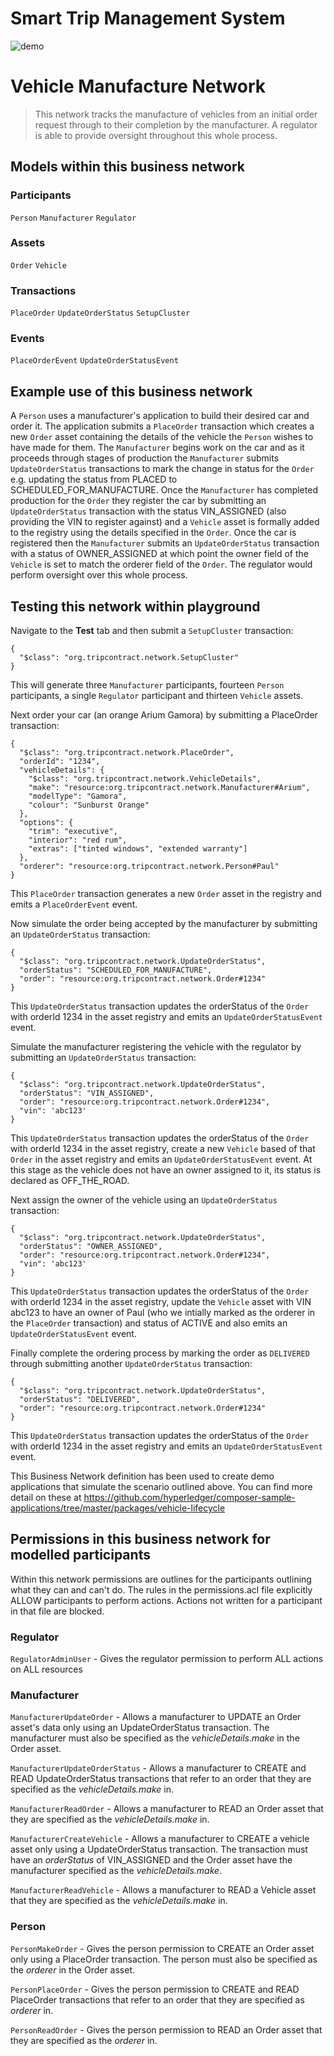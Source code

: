 # Smart Trip Management System

![demo](https://https://github.com/cuongquay/smartrip-management-system/blob/master/trip-operator.png "TripContract Operator")

# Vehicle Manufacture Network

> This network tracks the manufacture of vehicles from an initial order request through to their completion by the manufacturer. A regulator is able to provide oversight throughout this whole process. 

## Models within this business network

### Participants
`Person` `Manufacturer` `Regulator`

### Assets

`Order` `Vehicle`

### Transactions

`PlaceOrder` `UpdateOrderStatus` `SetupCluster`

### Events

`PlaceOrderEvent` `UpdateOrderStatusEvent`

## Example use of this business network
A `Person` uses a manufacturer's application to build their desired car and order it. The application submits a `PlaceOrder` transaction which creates a new `Order` asset containing the details of the vehicle the `Person` wishes to have made for them. The `Manufacturer` begins work on the car and as it proceeds through stages of production the `Manufacturer` submits `UpdateOrderStatus` transactions to mark the change in status for the `Order` e.g. updating the status from PLACED to SCHEDULED_FOR_MANUFACTURE. Once the `Manufacturer` has completed production for the `Order` they register the car by submitting an `UpdateOrderStatus` transaction with the status VIN_ASSIGNED (also providing the VIN to register against) and a `Vehicle` asset is formally added to the registry using the details specified in the `Order`. Once the car is registered then the `Manufacturer` submits an `UpdateOrderStatus` transaction with a status of OWNER_ASSIGNED at which point the owner field of the `Vehicle` is set to match the orderer field of the `Order`. The regulator would perform oversight over this whole process. 

## Testing this network within playground
Navigate to the **Test** tab and then submit a `SetupCluster` transaction:

```
{
  "$class": "org.tripcontract.network.SetupCluster"
}
```

This will generate three `Manufacturer` participants, fourteen `Person` participants, a single `Regulator` participant and thirteen `Vehicle` assets. 

Next order your car (an orange Arium Gamora) by submitting a PlaceOrder transaction:

```
{
  "$class": "org.tripcontract.network.PlaceOrder",
  "orderId": "1234",
  "vehicleDetails": {
    "$class": "org.tripcontract.network.VehicleDetails",
    "make": "resource:org.tripcontract.network.Manufacturer#Arium",
    "modelType": "Gamora",
    "colour": "Sunburst Orange"
  },
  "options": {
    "trim": "executive",
    "interior": "red rum",
    "extras": ["tinted windows", "extended warranty"]
  },
  "orderer": "resource:org.tripcontract.network.Person#Paul"
}
```

This `PlaceOrder` transaction generates a new `Order` asset in the registry and emits a `PlaceOrderEvent` event.

Now simulate the order being accepted by the manufacturer by submitting an `UpdateOrderStatus` transaction:

```
{
  "$class": "org.tripcontract.network.UpdateOrderStatus",
  "orderStatus": "SCHEDULED_FOR_MANUFACTURE",
  "order": "resource:org.tripcontract.network.Order#1234"
}
```

This `UpdateOrderStatus` transaction updates the orderStatus of the `Order` with orderId 1234 in the asset registry and emits an `UpdateOrderStatusEvent` event.

Simulate the manufacturer registering the vehicle with the regulator by submitting an `UpdateOrderStatus` transaction:

```
{
  "$class": "org.tripcontract.network.UpdateOrderStatus",
  "orderStatus": "VIN_ASSIGNED",
  "order": "resource:org.tripcontract.network.Order#1234",
  "vin": 'abc123'
}
```

This `UpdateOrderStatus` transaction updates the orderStatus of the `Order` with orderId 1234 in the asset registry, create a new `Vehicle` based of that `Order` in the asset registry and emits an `UpdateOrderStatusEvent` event. At this stage as the vehicle does not have an owner assigned to it, its status is declared as OFF_THE_ROAD.

Next assign the owner of the vehicle using an `UpdateOrderStatus` transaction:

```
{
  "$class": "org.tripcontract.network.UpdateOrderStatus",
  "orderStatus": "OWNER_ASSIGNED",
  "order": "resource:org.tripcontract.network.Order#1234",
  "vin": 'abc123'
}
```

This `UpdateOrderStatus` transaction updates the orderStatus of the `Order` with orderId 1234 in the asset registry, update the `Vehicle` asset with VIN abc123 to have an owner of Paul (who we intially marked as the orderer in the `PlaceOrder` transaction) and status of ACTIVE and also emits an `UpdateOrderStatusEvent` event.

Finally complete the ordering process by marking the order as `DELIVERED` through submitting another `UpdateOrderStatus` transaction:

```
{
  "$class": "org.tripcontract.network.UpdateOrderStatus",
  "orderStatus": "DELIVERED",
  "order": "resource:org.tripcontract.network.Order#1234"
}
```

This `UpdateOrderStatus` transaction updates the orderStatus of the `Order` with orderId 1234 in the asset registry and emits an `UpdateOrderStatusEvent` event.

This Business Network definition has been used to create demo applications that simulate the scenario outlined above. You can find more detail on these at https://github.com/hyperledger/composer-sample-applications/tree/master/packages/vehicle-lifecycle

## Permissions in this business network for modelled participants
Within this network permissions are outlines for the participants outlining what they can and can't do. The rules in the permissions.acl file explicitly ALLOW participants to perform actions. Actions not written for a participant in that file are blocked.
### Regulator
`RegulatorAdminUser` - Gives the regulator permission to perform ALL actions on ALL resources

### Manufacturer
`ManufacturerUpdateOrder` - Allows a manufacturer to UPDATE an Order asset's data only using an UpdateOrderStatus transaction. The manufacturer must also be specified as the *vehicleDetails.make* in the Order asset.

`ManufacturerUpdateOrderStatus` - Allows a manufacturer to CREATE and READ UpdateOrderStatus transactions that refer to an order that they are specified as the *vehicleDetails.make* in. 

`ManufacturerReadOrder` - Allows a manufacturer to READ an Order asset that they are specified as the *vehicleDetails.make* in.

`ManufacturerCreateVehicle` - Allows a manufacturer to CREATE a vehicle asset only using a UpdateOrderStatus transaction. The transaction must have an *orderStatus* of VIN_ASSIGNED and the Order asset have the manufacturer specified as the *vehicleDetails.make*.

`ManufacturerReadVehicle` - Allows a manufacturer to READ a Vehicle asset that they are specified as the *vehicleDetails.make* in.

### Person
`PersonMakeOrder` - Gives the person permission to CREATE an Order asset only using a PlaceOrder transaction. The person must also be specified as the *orderer* in the Order asset.

`PersonPlaceOrder` - Gives the person permission to CREATE and READ PlaceOrder transactions that refer to an order that they are specified as *orderer* in.

`PersonReadOrder` - Gives the person permission to READ an Order asset that they are specified as the *orderer* in. 